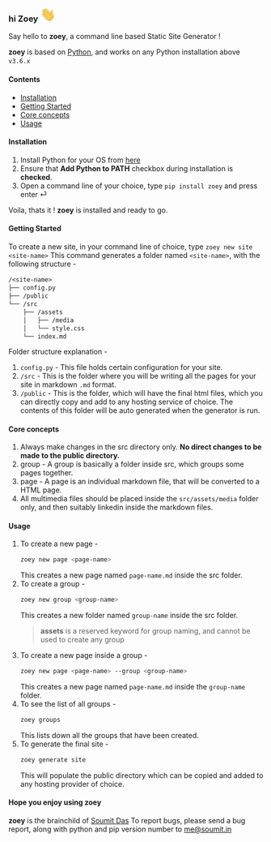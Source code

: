 ### hi Zoey <img src="https://raw.githubusercontent.com/ABSphreak/ABSphreak/master/gifs/Hi.gif" width="30px">

Say hello to **zoey**, a command line based Static Site Generator !

**zoey** is based on [Python](https://www.python.org/), and works on any Python installation above `v3.6.x`

#### Contents
- [Installation](#installation)
- [Getting Started](#getting-started)
- [Core concepts](#core-concepts)
- [Usage](#usage)

#### Installation
1. Install Python for your OS from <a href="https://www.python.org/downloads/" target="_blank">here</a>
2. Ensure that **Add Python to PATH** checkbox during installation is **checked**.
3. Open a command line of your choice, type `pip install zoey` and press enter ⏎

Voila, thats it ! **zoey** is installed and ready to go.

#### Getting Started
To create a new site, in your command line of choice, type
`zoey new site <site-name>`
This command generates a folder named `<site-name>`, with the following structure -
```
/<site-name>
├── config.py
├── /public
└── /src
    ├── /assets
    │   ├── /media
    │   └── style.css
    └── index.md
```

Folder structure explanation -
1. `config.py` - This file holds certain configuration for your site.
2. `/src` - This is the folder where you will be writing all the pages for your site in markdown `.md` format.
3. `/public` - This is the folder, which will have the final html files, which you can directly copy and add to any hosting service of choice. The contents of this folder will be auto generated when the generator is run.

#### Core concepts
1. Always make changes in the src directory only. **No direct changes to be made to the public directory.**
2. group - A group is basically a folder inside src, which groups some pages together.
3. page - A page is an individual markdown file, that will be converted to a HTML page.
4. All multimedia files should be placed inside the `src/assets/media` folder only, and then suitably linkedin inside the markdown files.

#### Usage
1. To create a new page -
   ```bash
   zoey new page <page-name>
   ```
   This creates a new page named `page-name.md` inside the src folder.
2. To create a group -
   ```bash
   zoey new group <group-name>
   ```
   This creates a new folder named `group-name` inside the src folder.
   > **assets** is a reserved keyword for group naming, and cannot be used to create any group 
3. To create a new page inside a group -
   ```bash
   zoey new page <page-name> --group <group-name>
   ```
   This creates a new page named `page-name.md` inside the `group-name` folder.
4. To see the list of all groups -
   ```bash
   zoey groups
   ```
   This lists down all the groups that have been created.
5. To generate the final site -
    ```bash
    zoey generate site
    ````
    This will populate the public directory which can be copied and added to any hosting provider of choice.

#### Hope you enjoy using zoey
**zoey** is the brainchild of [Soumit Das](https://www.linkedin.com/in/itssoumit)
To report bugs, please send a bug report, along with python and pip version number to [me@soumit.in](mailto:me@soumit.in)